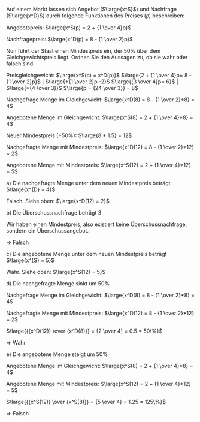 Auf einem Markt lassen sich Angebot ($\large{x^S}$) und Nachfrage ($\large{x^D}$) durch folgende Funktionen des Preises (𝑝) beschreiben:

Angebotspreis:
$\large{x^S(p) = 2 + {1 \over 4}p}$

Nachfragepreis:
$\large{x^D(p) = 8 - {1 \over 2}p}$

Nun führt der Staat einen Mindestpreis ein, der 50% über dem Gleichgewichtspreis liegt. Ordnen Sie den Aussagen zu, ob sie wahr oder falsch sind.

Preisgleichgewicht:
$\large{x^S(p) = x^D(p)}$
$\large{2 + {1 \over 4}p= 8 - {1 \over 2}p}$ | $\large{+{1 \over 2}p -2}$
$\large{{3 \over 4}p= 6}$ | $\large{*{4 \over 3}}$
$\large{p = {24 \over 3}} = 8$

Nachgefrage Menge im Gleichgewicht:
$\large{x^D(8) = 8 - {1 \over 2}*8} = 4$

Angebotene Menge im Gleichgewicht:
$\large{x^S(8) = 2 + {1 \over 4}*8} = 4$

Neuer Mindestpreis (+50%):
$\large{8 * 1.5} = 12$

Nachgefragte Menge mit Mindestpreis:
$\large{x^D(12) = 8 - {1 \over 2}*12} = 2$

Angebotene Menge mit Mindestpreis:
$\large{x^S(12) = 2 + {1 \over 4}*12} = 5$

a)
Die nachgefragte Menge unter dem neuen Mindestpreis beträgt $\large{x^{D} = 4}$

Falsch.
Siehe oben: $\large{x^D(12) = 2}$

b)
Die Überschussnachfrage beträgt 3

Wir haben einen Mindestpreis, also existiert keine Überschussnachfrage, sondern ein Überschussangebot.

$\Rightarrow$ Falsch

c)
Die angebotene Menge unter dem neuen Mindestpreis beträgt $\large{x^{S} = 5}$

Wahr.
Siehe oben: $\large{x^S(12) = 5}$

d)
Die nachgefragte Menge sinkt um 50%

Nachgefrage Menge im Gleichgewicht:
$\large{x^D(8) = 8 - {1 \over 2}*8} = 4$

Nachgefragte Menge mit Mindestpreis:
$\large{x^D(12) = 8 - {1 \over 2}*12} = 2$

$\large{{{x^D(12)} \over {x^D(8)}} = {2 \over 4} = 0.5 = 50\%}$

$\Rightarrow$ Wahr

e)
Die angebotene Menge steigt um 50%

Angebotene Menge im Gleichgewicht:
$\large{x^S(8) = 2 + {1 \over 4}*8} = 4$

Angebotene Menge mit Mindestpreis:
$\large{x^S(12) = 2 + {1 \over 4}*12} = 5$

$\large{{{x^S(12)} \over {x^S(8)}} = {5 \over 4} = 1.25 = 125\%}$

$\Rightarrow$ Falsch
